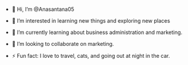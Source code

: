 - 👋 Hi, I’m @Anasantana05
- 👀 I’m interested in learning new things and exploring new places
- 🌱 I’m currently learning about business administration and marketing.
- 💞️ I’m looking to collaborate on marketing.

- ⚡ Fun fact: I love to travel, cats, and going out at night in the car.



<!---
Anasantana05/Anasantana05 is a ✨ special ✨ repository because its `README.md` (this file) appears on your GitHub profile.
You can click the Preview link to take a look at your changes.
--->
